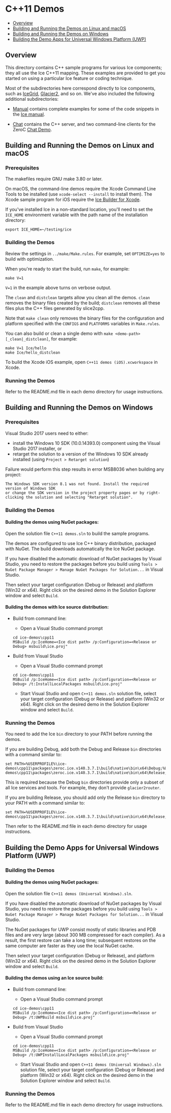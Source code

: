 # C++11 Demos

- [Overview](#overview)
- [Building and Running the Demos on Linux and macOS](#building-and-running-the-demos-on-linux-and-macos)
- [Building and Running the Demos on Windows](#building-and-running-the-demos-on-windows)
- [Building the Demo Apps for Universal Windows Platform (UWP)](#building-the-demo-apps-for-universal-windows-platform-uwp)

## Overview

This directory contains C++ sample programs for various Ice components; they all
use the Ice C++11 mapping. These examples are provided to get you started on
using a particular Ice feature or coding technique.

Most of the subdirectories here correspond directly to Ice components, such as
[IceGrid](./IceGrid), [Glacier2](./Glacier2), and so on. We've also included the
following additional subdirectories:

- [Manual](./Manual) contains complete examples for some of the code snippets
in the [Ice manual][1].

- [Chat](./Chat) contains the C++ server, and two command-line clients
for the ZeroC [Chat Demo][2].

## Building and Running the Demos on Linux and macOS

### Prerequisites

The makefiles require GNU make 3.80 or later.

On macOS, the command-line demos require the Xcode Command Line Tools to be
installed (use `xcode-select --install` to install them). The Xcode sample
program for iOS require the [Ice Builder for Xcode][3].

If you've installed Ice in a non-standard location, you'll need to set the
`ICE_HOME` environment variable with the path name of the
installation directory:
```
export ICE_HOME=~/testing/ice
```

### Building the Demos

Review the settings in `../make/Make.rules`. For example, set `OPTIMIZE=yes`
to build with optimization.

When you're ready to start the build, run `make`, for example:
```
make V=1
```

`V=1` in the example above turns on verbose output.

The `clean` and `distclean` targets allow you clean all the demos. `clean`
removes the binary files created by the build; `distclean` removes all these
files plus the C++ files generated by slice2cpp.

Note that `make clean` only removes the binary files for the configuration and
platform specified with the `CONFIGS` and `PLATFORMS` variables in `Make.rules`.

You can also build or clean a single demo with `make <demo-path>[_clean|_distclean]`,
for example:
```
make V=1 Ice/hello
make Ice/hello_distclean
```

To build the Xcode iOS example, open `C++11 demos (iOS).xcworkspace` in Xcode.

### Running the Demos

Refer to the README.md file in each demo directory for usage instructions.

## Building and Running the Demos on Windows

### Prerequisites

Visual Studio 2017 users need to either:
 - install the Windows 10 SDK (10.0.14393.0) component using the Visual Studio 2017 
   installer, or
 - retarget the solution to a version of the Windows 10 SDK already installed
   (using `Project > Retarget solution`)
   
Failure would perform this step results in error MSB8036 when building any project:
```
The Windows SDK version 8.1 was not found. Install the required version of Windows SDK
or change the SDK version in the project property pages or by right-clicking the solution and selecting "Retarget solution".
```

### Building the Demos

#### Building the demos using NuGet packages:

Open the solution file `C++11 demos.sln` to build the sample programs.

The demos are configured to use Ice C++ binary distribution, packaged with
NuGet. The build downloads automatically the Ice NuGet package.

If you have disabled the automatic download of NuGet packages by Visual Studio,
you need to restore the packages before you build using `Tools > NuGet Package
Manager > Manage NuGet Packages for Solution...` in Visual Studio.

Then select your target configuration (Debug or Release) and platform (Win32
or x64). Right click on the desired demo in the Solution Explorer window and
select `Build`.

#### Building the demos with Ice source distribution:

- Build from command line:
  * Open a Visual Studio command prompt
  ```
  cd ice-demos\cpp11
  MSBuild /p:IceHome=<Ice dist path> /p:Configuration=<Release or Debug> msbuild\ice.proj"
  ```

- Build from Visual Studio
  * Open a Visual Studio command prompt
  ```
  cd ice-demos\cpp11
  MSBuild /p:IceHome=<Ice dist path> /p:Configuration=<Release or Debug> /t:InstallLocalPackages msbuild\ice.proj"
  ```

  * Start Visual Studio and open `C++11 demos.sln` solution file, select your target
    configuration (Debug or Release) and platform (Win32 or x64). Right click on the
    desired demo in the Solution Explorer window and select `Build`.

### Running the Demos

You need to add the Ice `bin` directory to your PATH before running the demos.

If you are building Debug, add both the Debug and Release `bin` directories with a
command similar to:
```
set PATH=%USERPROFILE%\ice-demos\cpp11\packages\zeroc.ice.v140.3.7.1\build\native\bin\x64\Debug;%USERPROFILE%\ice-demos\cpp11\packages\zeroc.ice.v140.3.7.1\build\native\bin\x64\Release;%PATH%
```

This is required because the Debug `bin` directories provide only a subset of all
Ice services and tools. For example, they don't provide `glacier2router`.

If you are building Release, you should add only the Release `bin` directory to
your PATH with a command similar to:
```
set PATH=%USERPROFILE%\ice-demos\cpp11\packages\zeroc.ice.v140.3.7.1\build\native\bin\x64\Release;%PATH%
```

Then refer to the README.md file in each demo directory for usage instructions.

## Building the Demo Apps for Universal Windows Platform (UWP)

### Building the Demos

#### Building the demos using NuGet packages:

Open the solution file `C++11 demos (Universal Windows).sln`.

If you have disabled the automatic download of NuGet packages by Visual Studio,
you need to restore the packages before you build using `Tools > NuGet Package
Manager > Manage NuGet Packages for Solution...` in Visual Studio.

The NuGet packages for UWP consist mostly of static libraries and PDB files
and are very large (about 300 MB compressed for each compiler). As a result, the
first restore can take a long time; subsequent restores on the same computer are
faster as they use the local NuGet cache.

Then select your target configuration (Debug or Release), and platform (Win32 or x64).
Right click on the desired demo in the Solution Explorer window and select `Build`.

#### Building the demos using an Ice source build:

- Build from command line:
  * Open a Visual Studio command prompt
  ```
  cd ice-demos\cpp11
  MSBuild /p:IceHome=<Ice dist path> /p:Configuration=<Release or Debug> /t:UWPBuild msbuild\ice.proj"
  ```

- Build from Visual Studio
  * Open a Visual Studio command prompt
  ```
  cd ice-demos\cpp11
  MSBuild /p:IceHome=<Ice dist path> /p:Configuration=<Release or Debug> /t:UWPInstallLocalPackages msbuild\ice.proj"
  ```

  * Start Visual Studio and open `C++11 demos (Universal Windows).sln` solution file,
    select your target configuration (Debug or Release) and platform (Win32 or x64).
    Right click on the desired demo in the Solution Explorer window and select `Build`.

### Running the Demos

Refer to the README.md file in each demo directory for usage instructions.

[1]: https://doc.zeroc.com/display/Ice37/Ice+Manual
[2]: https://doc.zeroc.com/display/Doc/Chat+Demo
[3]: https://github.com/zeroc-ice/ice-builder-xcode
